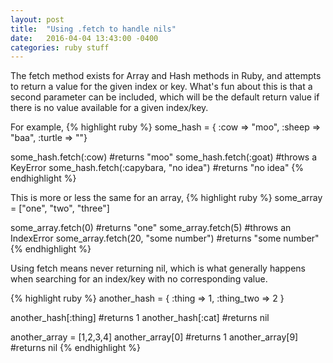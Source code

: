 ```yaml
---
layout: post
title:  "Using .fetch to handle nils"
date:   2016-04-04 13:43:00 -0400
categories: ruby stuff
---
```


The fetch method exists for Array and Hash methods in Ruby, and attempts to
return a value for the given index or key. What's fun about this is that a
second parameter can be included, which will be the default
return value if there is no value available for a given index/key.

For example,
{% highlight ruby %}
some_hash = { :cow => "moo",
              :sheep => "baa",
              :turtle => ""}

some_hash.fetch(:cow) #returns "moo"
some_hash.fetch(:goat) #throws a KeyError
some_hash.fetch(:capybara, "no idea") #returns "no idea"
{% endhighlight %}

This is more or less the same for an array,
{% highlight ruby %}
some_array = ["one", "two", "three"]

some_array.fetch(0) #returns "one"
some_array.fetch(5) #throws an IndexError
some_array.fetch(20, "some number") #returns "some number"
{% endhighlight %}

Using fetch means never returning nil, which is what generally happens when searching
for an index/key with no corresponding value.

{% highlight ruby %}
another_hash = { :thing => 1, :thing_two => 2 }

another_hash[:thing] #returns 1
another_hash[:cat] #returns nil

another_array = [1,2,3,4]
another_array[0] #returns 1
another_array[9] #returns nil
{% endhighlight %}

